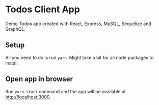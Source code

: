 # Todos Client App
Demo Todos app created with React, Express, MySQL, Sequelize and GraphQL.

## Setup
All you need to do is run `yarn`. Might take a bit for all node packages to install.

## Open app in browser
Run `yarn start` command and the app will be available at <a target="_blank" href="http://localhost:3000">http://localhost:3000</a>.